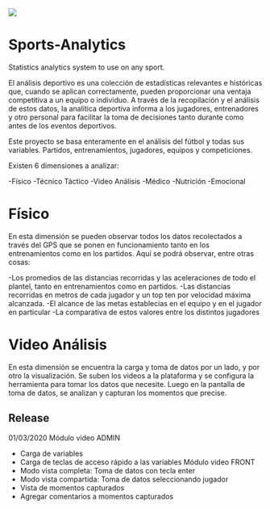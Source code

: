 <img src="https://wepicksports.com/wp-content/uploads/2015/02/sports-analytics-logo.svg" >

# Sports-Analytics
Statistics analytics system to use on any sport.

El análisis deportivo es una colección de estadísticas relevantes e históricas que, cuando se aplican correctamente, pueden proporcionar una ventaja competitiva a un equipo o individuo. A través de la recopilación y el análisis de estos datos, la analítica deportiva informa a los jugadores, entrenadores y otro personal para facilitar la toma de decisiones tanto durante como antes de los eventos deportivos.

  Este proyecto se basa enteramente en el análisis del fútbol y todas sus variables. Partidos, entrenamientos, jugadores, equipos y competiciones.
  
  Existen 6 dimensiones a analizar:
  
  -Físico
  -Técnico Táctico
  -Video Análisis
  -Médico
  -Nutrición
  -Emocional
  
  # Físico
  
  En esta dimensión se pueden observar todos los datos recolectados a través del GPS que se ponen en funcionamiento tanto en los entrenamientos como en los partidos.
  Aquí se podrá observar, entre otras cosas:
  
  -Los promedios de las distancias recorridas y las aceleraciones de todo el plantel, tanto en entrenamientos como en partidos.
  -Las distancias recorridas en metros de cada jugador y un top ten por velocidad máxima alcanzada.
  -El alcance de las metas establecias en el equipo y en el jugador en particular
  -La comparativa de estos valores entre los distintos jugadores
  
  
  # Video Análisis
  
  En esta dimensión se encuentra la carga y toma de datos por un lado, y por otro la visualización. Se suben los videos a la plataforma y se configura la herramienta para tomar los datos que necesite. Luego en la pantalla de toma de datos, se analizan y capturan los momentos que precise. 
  
  ## Release
  01/03/2020
  Módulo video ADMIN
  - Carga de variables
  - Carga de teclas de acceso rápido a las variables
  Módulo video FRONT
  - Modo vista completa: Toma de datos con tecla enter
  - Modo vista compartida: Toma de datos seleccionando jugador
  - Vista de momentos capturados
  - Agregar comentarios a momentos capturados

  
  
  
  
